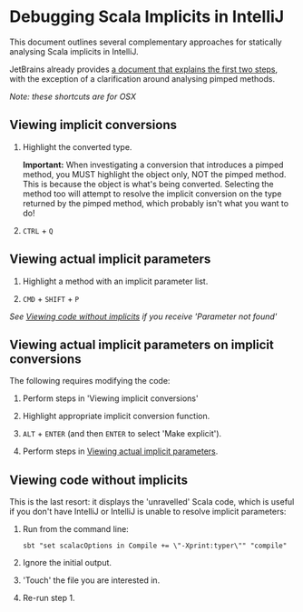 Debugging Scala Implicits in IntelliJ
=====================================

This document outlines several complementary approaches for statically analysing Scala implicits in IntelliJ.

JetBrains already provides [a document that explains the first two steps][working-with-scala-implicit-conversions], with the exception of a clarification around analysing pimped methods.

*Note: these shortcuts are for OSX*

Viewing implicit conversions<a name="implicit-conversions"></a>
----------------------------

1.  Highlight the converted type.

    **Important:** When investigating a conversion that introduces a pimped method, you MUST highlight the object only, NOT the pimped method. This is because the object is what's being converted. Selecting the method too will attempt to resolve the implicit conversion on the type returned by the pimped method, which probably isn't what you want to do!

2.  `CTRL` + `Q`

Viewing actual implicit parameters<a name="actual-implicits"></a>
----------------------------------

1.  Highlight a method with an implicit parameter list.

2.  `CMD` + `SHIFT` + `P`

*See [Viewing code without implicits](#without-implicits) if you receive 'Parameter not found'*

Viewing actual implicit parameters on implicit conversions<a name="actual-implicits-on-conversions"></a>
----------------------------------------------------------

The following requires modifying the code:

1.  Perform steps in 'Viewing implicit conversions'

2.  Highlight appropriate implicit conversion function.

3.  `ALT` + `ENTER` (and then `ENTER` to select 'Make explicit').

4.  Perform steps in [Viewing actual implicit parameters](#actual-implicits).

Viewing code without implicits<a name="without-implicits"></a>
------------------------------

This is the last resort: it displays the 'unravelled' Scala code, which is useful if you don't have IntelliJ or IntelliJ is unable to
resolve implicit parameters:

1.  Run from the command line:

        sbt "set scalacOptions in Compile += \"-Xprint:typer\"" "compile"

2.  Ignore the initial output.

3.  'Touch' the file you are interested in.

4.  Re-run step 1.

[working-with-scala-implicit-conversions]: http://confluence.jetbrains.com/display/IntelliJIDEA/Working+with+Scala+Implicit+Conversions "Working with Scala Implicit Conversions"
